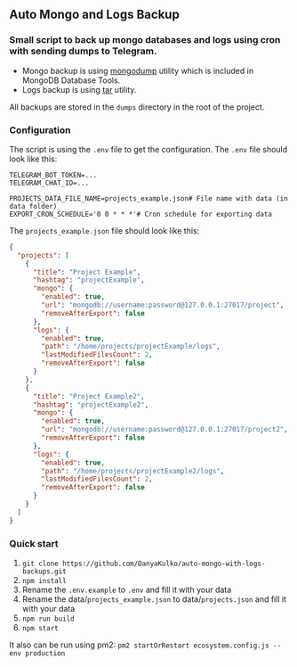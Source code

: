 ## Auto Mongo and Logs Backup

### Small script to back up mongo databases and logs using cron with sending dumps to Telegram. 

 - Mongo backup is using [mongodump](https://www.mongodb.com/docs/database-tools/mongodump/) utility which is included in MongoDB Database Tools.
 - Logs backup is using [tar](https://www.gnu.org/software/tar/) utility.

All backups are stored in the `dumps` directory in the root of the project.

### Configuration

The script is using the `.env` file to get the configuration. The `.env` file should look like this:

```env
TELEGRAM_BOT_TOKEN=...
TELEGRAM_CHAT_ID=...

PROJECTS_DATA_FILE_NAME=projects_example.json# File name with data (in data folder)
EXPORT_CRON_SCHEDULE='0 0 * * *'# Cron schedule for exporting data
```

The `projects_example.json` file should look like this:

```json
{
  "projects": [
    {
      "title": "Project Example",
      "hashtag": "projectExample",
      "mongo": {
        "enabled": true,
        "url": "mongodb://username:password@127.0.0.1:27017/project",
        "removeAfterExport": false
      },
      "logs": {
        "enabled": true,
        "path": "/home/projects/projectExample/logs",
        "lastModifiedFilesCount": 2,
        "removeAfterExport": false
      }
    },
    {
      "title": "Project Example2",
      "hashtag": "projectExample2",
      "mongo": {
        "enabled": true,
        "url": "mongodb://username:password@127.0.0.1:27017/project2",
        "removeAfterExport": false
      },
      "logs": {
        "enabled": true,
        "path": "/home/projects/projectExample2/logs",
        "lastModifiedFilesCount": 2,
        "removeAfterExport": false
      }
    }
  ]
}
```

### Quick start

1. `git clone https://github.com/DanyaKulko/auto-mongo-with-logs-backups.git`
2. `npm install`
3. Rename the `.env.example` to `.env` and fill it with your data
4. Rename the data/`projects_example.json` to data/`projects.json` and fill it with your data
5. `npm run build`
6. `npm start`

It also can be run using pm2: `pm2 startOrRestart ecosystem.config.js --env production`
